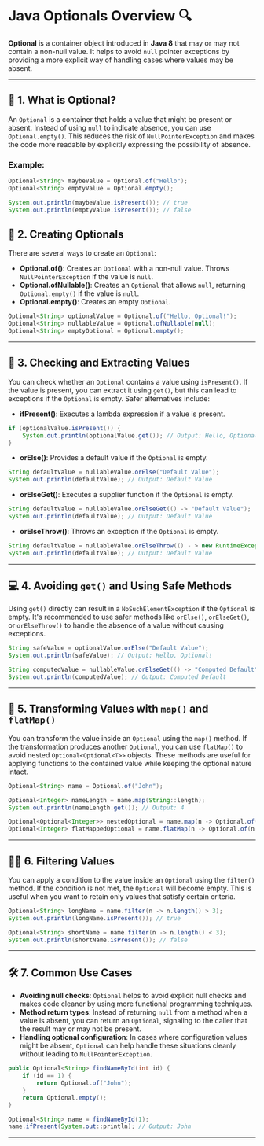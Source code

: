# Java Optionals Overview 🔍

**Optional** is a container object introduced in **Java 8** that may or may not contain a non-null value. It helps to avoid `null` pointer exceptions by providing a more explicit way of handling cases where values may be absent.

---

## 🧩 **1. What is Optional?**

An `Optional` is a container that holds a value that might be present or absent. Instead of using `null` to indicate absence, you can use `Optional.empty()`. This reduces the risk of `NullPointerException` and makes the code more readable by explicitly expressing the possibility of absence.

### Example:
```java
Optional<String> maybeValue = Optional.of("Hello");
Optional<String> emptyValue = Optional.empty();

System.out.println(maybeValue.isPresent()); // true
System.out.println(emptyValue.isPresent()); // false
```

## 🚀 **2. Creating Optionals**

There are several ways to create an `Optional`:
- **Optional.of()**: Creates an `Optional` with a non-null value. Throws `NullPointerException` if the value is `null`.
- **Optional.ofNullable()**: Creates an `Optional` that allows `null`, returning `Optional.empty()` if the value is `null`.
- **Optional.empty()**: Creates an empty `Optional`.

```java
Optional<String> optionalValue = Optional.of("Hello, Optional!");
Optional<String> nullableValue = Optional.ofNullable(null);
Optional<String> emptyOptional = Optional.empty();
```
---

## 🔧 **3. Checking and Extracting Values**

You can check whether an `Optional` contains a value using `isPresent()`. If the value is present, you can extract it using `get()`, but this can lead to exceptions if the `Optional` is empty. Safer alternatives include:
- **ifPresent()**: Executes a lambda expression if a value is present.
```java
if (optionalValue.isPresent()) {
    System.out.println(optionalValue.get()); // Output: Hello, Optional!
}
```
- **orElse()**: Provides a default value if the `Optional` is empty.

```java
String defaultValue = nullableValue.orElse("Default Value");
System.out.println(defaultValue); // Output: Default Value
```
- **orElseGet()**: Executes a supplier function if the `Optional` is empty.
```java
String defaultValue = nullableValue.orElseGet(() -> "Default Value");
System.out.println(defaultValue); // Output: Default Value
```
- **orElseThrow()**: Throws an exception if the `Optional` is empty.

```java
String defaultValue = nullableValue.orElseThrow(() - > new RuntimeException());
System.out.println(defaultValue); // Output: Default Value
```

---

## 💻 **4. Avoiding `get()` and Using Safe Methods**

Using `get()` directly can result in a `NoSuchElementException` if the `Optional` is empty. It's recommended to use safer methods like `orElse()`, `orElseGet()`, or `orElseThrow()` to handle the absence of a value without causing exceptions.

```java
String safeValue = optionalValue.orElse("Default Value");
System.out.println(safeValue); // Output: Hello, Optional!

String computedValue = nullableValue.orElseGet(() -> "Computed Default");
System.out.println(computedValue); // Output: Computed Default
```
---

## 🔄 **5. Transforming Values with `map()` and `flatMap()`**

You can transform the value inside an `Optional` using the `map()` method. If the transformation produces another `Optional`, you can use `flatMap()` to avoid nested `Optional<Optional<T>>` objects. These methods are useful for applying functions to the contained value while keeping the optional nature intact.


```java
Optional<String> name = Optional.of("John");

Optional<Integer> nameLength = name.map(String::length);
System.out.println(nameLength.get()); // Output: 4

Optional<Optional<Integer>> nestedOptional = name.map(n -> Optional.of(n.length()));
Optional<Integer> flatMappedOptional = name.flatMap(n -> Optional.of(n.length()));
```
---

## 🧑‍💻 **6. Filtering Values**

You can apply a condition to the value inside an `Optional` using the `filter()` method. If the condition is not met, the `Optional` will become empty. This is useful when you want to retain only values that satisfy certain criteria.

```java
Optional<String> longName = name.filter(n -> n.length() > 3);
System.out.println(longName.isPresent()); // true

Optional<String> shortName = name.filter(n -> n.length() < 3);
System.out.println(shortName.isPresent()); // false
```
---

## 🛠️ **7. Common Use Cases**

- **Avoiding null checks**: `Optional` helps to avoid explicit null checks and makes code cleaner by using more functional programming techniques.
- **Method return types**: Instead of returning `null` from a method when a value is absent, you can return an `Optional`, signaling to the caller that the result may or may not be present.
- **Handling optional configuration**: In cases where configuration values might be absent, `Optional` can help handle these situations cleanly without leading to `NullPointerException`.

```java
public Optional<String> findNameById(int id) {
    if (id == 1) {
        return Optional.of("John");
    }
    return Optional.empty();
}

Optional<String> name = findNameById(1);
name.ifPresent(System.out::println); // Output: John
```
---